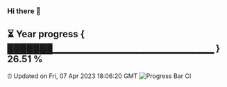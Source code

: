 ### Hi there 👋
⏳ Year progress { ███████▁▁▁▁▁▁▁▁▁▁▁▁▁▁▁▁▁▁▁▁▁▁▁ } 26.51 %
---
⏰ Updated on Fri, 07 Apr 2023 18:06:20 GMT
![Progress Bar CI](https://github.com/Moyi321/Moyi321/workflows/Progress%20Bar%20CI/badge.svg)
